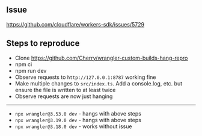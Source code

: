 ## Issue

https://github.com/cloudflare/workers-sdk/issues/5729

## Steps to reproduce

- Clone https://github.com/Cherry/wrangler-custom-builds-hang-repro
- npm ci
- npm run dev
- Observe requests to `http://127.0.0.1:8787` working fine
- Make multiple changes to `src/index.ts`. Add a console.log, etc. but ensure the file is written to at least twice
- Observe requests are now just hanging

---

-  `npx wrangler@3.53.0 dev` - hangs with above steps
-  `npx wrangler@3.19.0 dev` - hangs with above steps
-  `npx wrangler@3.18.0 dev` - works without issue

